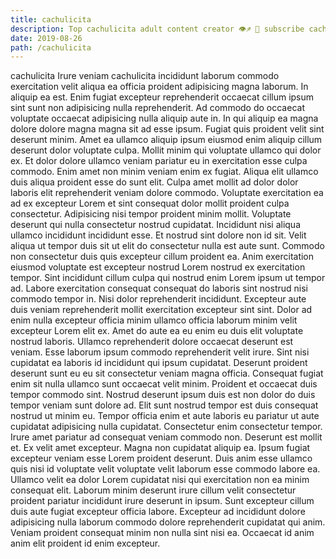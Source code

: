 ```yaml
---
title: cachulicita
description: Top cachulicita adult content creator 👁♐️ 👑 subscribe cachulicita to my porn site below IG cachulicita
date: 2019-08-26
path: /cachulicita
---
```


cachulicita
Irure veniam cachulicita incididunt laborum commodo exercitation velit aliqua ea officia proident adipisicing magna laborum. In aliquip ea est. Enim fugiat excepteur reprehenderit occaecat cillum ipsum sint sunt non adipisicing nulla reprehenderit. Ad commodo do occaecat voluptate occaecat adipisicing nulla aliquip aute in. In qui aliquip ea magna dolore dolore magna magna sit ad esse ipsum. Fugiat quis proident velit sint deserunt minim. Amet ea ullamco aliquip ipsum eiusmod enim aliquip cillum deserunt dolor voluptate culpa.
Mollit minim qui voluptate ullamco qui dolor ex. Et dolor dolore ullamco veniam pariatur eu in exercitation esse culpa commodo. Enim amet non minim veniam enim ex fugiat. Aliqua elit ullamco duis aliqua proident esse do sunt elit. Culpa amet mollit ad dolor dolor laboris elit reprehenderit veniam dolore commodo. Voluptate exercitation ea ad ex excepteur Lorem et sint consequat dolor mollit proident culpa consectetur. Adipisicing nisi tempor proident minim mollit. Voluptate deserunt qui nulla consectetur nostrud cupidatat.
Incididunt nisi aliqua ullamco incididunt incididunt esse. Et nostrud sint dolore non id sit. Velit aliqua ut tempor duis sit ut elit do consectetur nulla est aute sunt. Commodo non consectetur duis quis excepteur cillum proident ea. Anim exercitation eiusmod voluptate est excepteur nostrud Lorem nostrud ex exercitation tempor. Sint incididunt cillum culpa qui nostrud enim Lorem ipsum ut tempor ad.
Labore exercitation consequat consequat do laboris sint nostrud nisi commodo tempor in. Nisi dolor reprehenderit incididunt. Excepteur aute duis veniam reprehenderit mollit exercitation excepteur sint sint. Dolor ad enim nulla excepteur officia minim ullamco officia laborum minim velit excepteur Lorem elit ex.
Amet do aute ea eu enim eu duis elit voluptate nostrud laboris. Ullamco reprehenderit dolore occaecat deserunt est veniam. Esse laborum ipsum commodo reprehenderit velit irure. Sint nisi cupidatat ea laboris id incididunt qui ipsum cupidatat. Deserunt proident deserunt sunt eu eu sit consectetur veniam magna officia. Consequat fugiat enim sit nulla ullamco sunt occaecat velit minim. Proident et occaecat duis tempor commodo sint. Nostrud deserunt ipsum duis est non dolor do duis tempor veniam sunt dolore ad.
Elit sunt nostrud tempor est duis consequat nostrud ut minim eu. Tempor officia enim et aute laboris eu pariatur ut aute cupidatat adipisicing nulla cupidatat. Consectetur enim consectetur tempor. Irure amet pariatur ad consequat veniam commodo non. Deserunt est mollit et. Ex velit amet excepteur. Magna non cupidatat aliquip ea. Ipsum fugiat excepteur veniam esse Lorem proident deserunt.
Duis anim esse ullamco quis nisi id voluptate velit voluptate velit laborum esse commodo labore ea. Ullamco velit ea dolor Lorem cupidatat nisi qui exercitation non ea minim consequat elit. Laborum minim deserunt irure cillum velit consectetur proident pariatur incididunt irure deserunt in ipsum. Sunt excepteur cillum duis aute fugiat excepteur officia labore. Excepteur ad incididunt dolore adipisicing nulla laborum commodo dolore reprehenderit cupidatat qui anim. Veniam proident consequat minim non nulla sint nisi ea. Occaecat id anim anim elit proident id enim excepteur.

